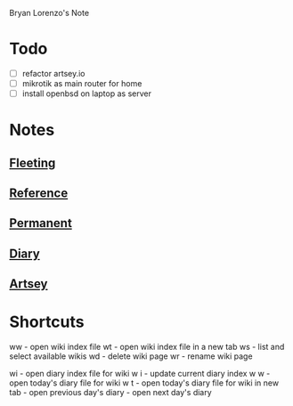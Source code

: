 Bryan Lorenzo's Note

# Todo
- [ ] refactor artsey.io
- [ ] mikrotik as main router for home
- [ ] install openbsd on laptop as server

# Notes
## [Fleeting](fleeting/fleeting.md) 
## [Reference](reference/reference.md) 
## [Permanent](permanent/permanent.md) 

## [Diary](/diary/diary.md) 

## [Artsey](Artsey.md)

# Shortcuts
<leader> ww - open wiki index file
<leader> wt - open wiki index file in a new tab
<leader> ws - list and select available wikis
<leader> wd - delete wiki page
<leader> wr - rename wiki page

<leader> wi - open diary index file for wiki
<leader> w <leader> i - update current diary index
<leader> w <leader> w - open today's diary file for wiki
<leader> w <leader> t - open today's diary file for wiki in new tab
<C-Up> - open previous day's diary
<C-Down> - open next day's diary
